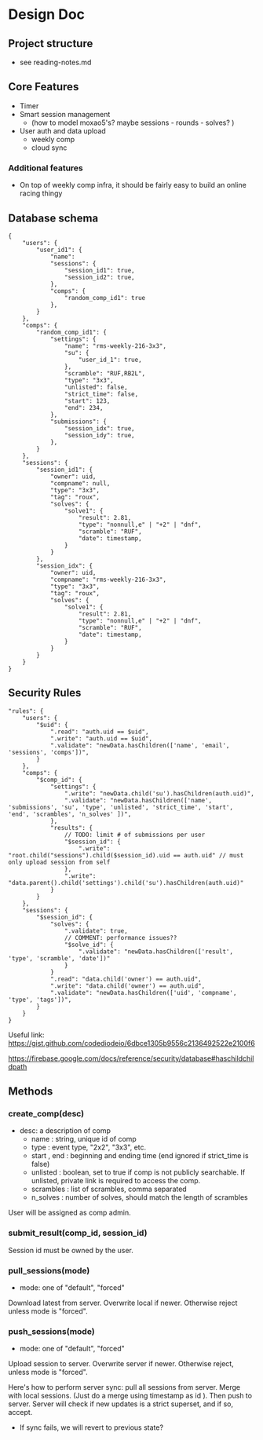 # Design Doc

## Project structure 
- see reading-notes.md 
## Core Features

- Timer 
- Smart session management
    - (how to model moxao5's? maybe sessions - rounds - solves? )
- User auth and data upload
    - weekly comp
    - cloud sync

### Additional features 

- On top of weekly comp infra, it should be fairly easy to build an online racing thingy

## Database schema
```JS
{
    "users": {
        "user_id1": {
            "name": 
            "sessions": {
                "session_id1": true,
                "session_id2": true,
            },
            "comps": {
                "random_comp_id1": true
            },
        }
    },
    "comps": {
        "random_comp_id1": {
            "settings": {
                "name": "rms-weekly-216-3x3",
                "su": {
                    "user_id_1": true,
                },
                "scramble": "RUF,RB2L",
                "type": "3x3",
                "unlisted": false,
                "strict_time": false,
                "start": 123,
                "end": 234,
            },
            "submissions": {
                "session_idx": true,
                "session_idy": true,
            },
        }
    },
    "sessions": {
        "session_id1": {
            "owner": uid,
            "compname": null,
            "type": "3x3",
            "tag": "roux",
            "solves": {
                "solve1": {
                    "result": 2.81,
                    "type": "nonnull,e" | "+2" | "dnf",
                    "scramble": "RUF",
                    "date": timestamp,
                }
            }
        },
        "session_idx": {
            "owner": uid,
            "compname": "rms-weekly-216-3x3",
            "type": "3x3",
            "tag": "roux",
            "solves": {
                "solve1": {
                    "result": 2.81,
                    "type": "nonnull,e" | "+2" | "dnf",
                    "scramble": "RUF",
                    "date": timestamp,
                }
            }
        }
    }
}

```

## Security Rules

```JS
"rules": {
    "users": {
        "$uid": {
            ".read": "auth.uid == $uid",
            ".write": "auth.uid == $uid",
            ".validate": "newData.hasChildren(['name', 'email', 'sessions', 'comps'])",
        }
    },
    "comps": {
        "$comp_id": {
            "settings": {
                ".write": "newData.child('su').hasChildren(auth.uid)",
                ".validate": "newData.hasChildren(['name', 'submissions', 'su', 'type', 'unlisted', 'strict_time', 'start', 'end', 'scrambles', 'n_solves' ])",
            },
            "results": {
                // TODO: limit # of submissions per user
                "$session_id": {
                    ".write": "root.child("sessions").child($session_id).uid == auth.uid" // must only upload session from self
                },
                ".write": "data.parent().child('settings').child('su').hasChildren(auth.uid)"
            }
        }
    },
    "sessions": {
        "$session_id": {
            "solves": {
                ".validate": true,
                // COMMENT: performance issues??
                "$solve_id": {
                    ".validate": "newData.hasChildren(['result', 'type', 'scramble', 'date'])"
                }
            }
            ".read": "data.child('owner') == auth.uid",
            ".write": "data.child('owner') == auth.uid",
            ".validate": "newData.hasChildren(['uid', 'compname', 'type', 'tags'])",
        }
    }
}

```
Useful link:
https://gist.github.com/codediodeio/6dbce1305b9556c2136492522e2100f6

https://firebase.google.com/docs/reference/security/database#haschildchildpath

## Methods


### create_comp(desc)
- desc: a description of comp
    - name : string, unique id of comp
    - type : event type, "2x2", "3x3", etc.
    - start , end : beginning and ending time (end ignored if strict_time is false)
    - unlisted : boolean, set to true if comp is not publicly searchable. If unlisted, private link is required to access the comp.
    - scrambles : list of scrambles, comma separated
    - n_solves : number of solves, should match the length of scrambles

User will be assigned as comp admin.

### submit_result(comp_id, session_id)

Session id must be owned by the user.

### pull_sessions(mode)
- mode: one of "default", "forced"
    
Download latest from server. Overwrite local if newer. Otherwise reject unless mode is "forced".

### push_sessions(mode)
- mode: one of "default", "forced"

Upload session to server. Overwrite server if newer. Otherwise reject, unless mode is "forced".

Here's how to perform server sync: pull all sessions from server. Merge with local sessions. (Just do a merge using timestamp as id ). Then push to server. Server will check if new updates is a strict superset, and if so, accept.  
- If sync fails, we will revert to previous state?

